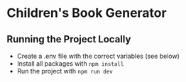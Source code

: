 # Children's Book Generator

## Running the Project Locally

-   Create a .env file with the correct variables (see below)
-   Install all packages with `npm install`
-   Run the project with `npm run dev`

##
